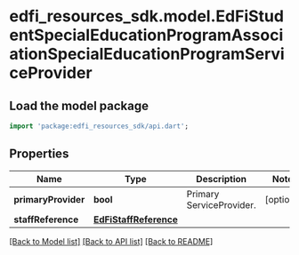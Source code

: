 # edfi_resources_sdk.model.EdFiStudentSpecialEducationProgramAssociationSpecialEducationProgramServiceProvider

## Load the model package
```dart
import 'package:edfi_resources_sdk/api.dart';
```

## Properties
Name | Type | Description | Notes
------------ | ------------- | ------------- | -------------
**primaryProvider** | **bool** | Primary ServiceProvider. | [optional] 
**staffReference** | [**EdFiStaffReference**](EdFiStaffReference.md) |  | 

[[Back to Model list]](../README.md#documentation-for-models) [[Back to API list]](../README.md#documentation-for-api-endpoints) [[Back to README]](../README.md)


